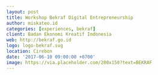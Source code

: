 ```yaml
---
layout: post
title: Workshop Bekraf Digital Entrepreneurship
author: miskateo.id
categories: [experiences, bekraf]
client: Badan Ekonomi Kreatif Indonesia
web: http://bekraf.go.id
logo: logo-bekraf.svg
location: Cirebon
date: '2017-06-10 09:00:00 +0700'
image: https://via.placeholder.com/200x150?text=BEKRAF
---
```

